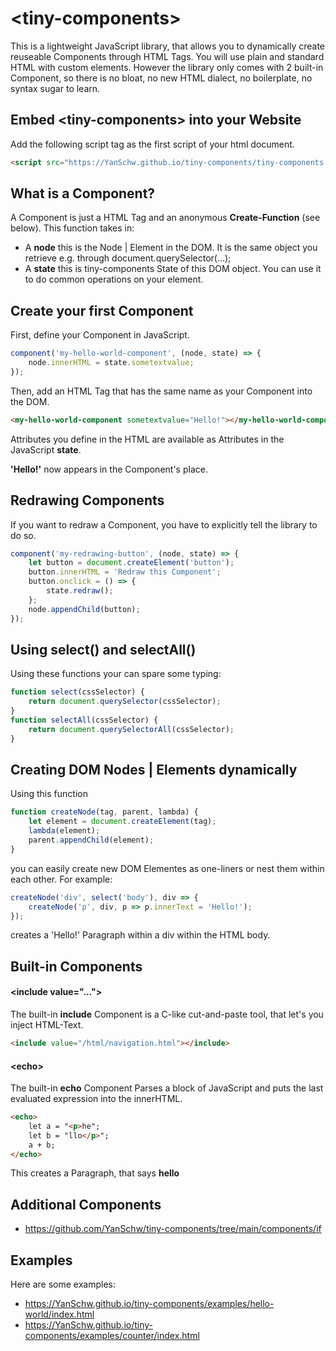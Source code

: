 # &lt;tiny-components&gt;

This is a lightweight JavaScript library, that allows you to dynamically create reuseable Components through HTML Tags.
You will use plain and standard HTML with custom elements. However the library only comes with 2 built-in Component, so there is no bloat, no new HTML dialect, no boilerplate, no syntax sugar to learn.

## Embed &lt;tiny-components&gt; into your Website
Add the following script tag as the first script of your html document.
```HTML
<script src="https://YanSchw.github.io/tiny-components/tiny-components.js"></script>
```

## What is a Component?
A Component is just a HTML Tag and an anonymous **Create-Function** (see below).
This function takes in:
- A **node** this is the Node | Element in the DOM. It is the same object you retrieve e.g. through document.querySelector(...);
- A **state** this is tiny-components State of this DOM object. You can use it to do common operations on your element.

## Create your first Component
First, define your Component in JavaScript.
```js
component('my-hello-world-component', (node, state) => {
    node.innerHTML = state.sometextvalue;
});
```
Then, add an HTML Tag that has the same name as your Component into the DOM.
```HTML
<my-hello-world-component sometextvalue="Hello!"></my-hello-world-component>
```
Attributes you define in the HTML are available as Attributes in the JavaScript **state**.

**'Hello!'** now appears in the Component's place.

## Redrawing Components
If you want to redraw a Component, you have to explicitly tell the library to do so.
```js
component('my-redrawing-button', (node, state) => {
    let button = document.createElement('button');
    button.innerHTML = 'Redraw this Component';
    button.onclick = () => {
        state.redraw();
    };
    node.appendChild(button);
});
```

## Using select() and selectAll()
Using these functions your can spare some typing:
```js
function select(cssSelector) {
    return document.querySelector(cssSelector);
}
function selectAll(cssSelector) {
    return document.querySelectorAll(cssSelector);
}
```

## Creating DOM Nodes | Elements dynamically

Using this function
```js
function createNode(tag, parent, lambda) {
    let element = document.createElement(tag);
    lambda(element);
    parent.appendChild(element);
}
```
you can easily create new DOM Elementes as one-liners or nest them within each other. For example:
```js
createNode('div', select('body'), div => {
    createNode('p', div, p => p.innerText = 'Hello!');
});
```
creates a 'Hello!' Paragraph within a div within the HTML body.

## Built-in Components

#### &lt;include value="..."&gt;
The built-in **include** Component is a C-like cut-and-paste tool, that let's you inject HTML-Text.
```HTML
<include value="/html/navigation.html"></include>
```

#### &lt;echo&gt;
The built-in **echo** Component Parses a block of JavaScript and puts the last evaluated expression into the innerHTML.
```HTML
<echo>
    let a = "<p>he";
    let b = "llo</p>";
    a + b;
</echo>
```
This creates a Paragraph, that says **hello**

## Additional Components
- https://github.com/YanSchw/tiny-components/tree/main/components/if

## Examples
Here are some examples:
- https://YanSchw.github.io/tiny-components/examples/hello-world/index.html
- https://YanSchw.github.io/tiny-components/examples/counter/index.html